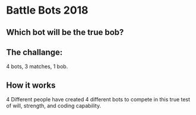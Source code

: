 # Battle Bots 2018
## Which bot will be the true bob?

## The challange:

4 bots, 3 matches, 1 bob.

## How it works

4 Different people have created 4 different bots to compete in this true test of will, strength, and coding capability.
